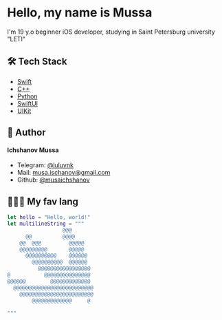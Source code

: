 # Hello, my name is Mussa   
I'm 19 y.o beginner iOS developer, studying in Saint Petersburg university "LETI"    
## 🛠️ Tech Stack
- [Swift](https://www.swift.org)
- [C++](https://www.w3schools.com/cpp/cpp_intro.asp)
- [Python](https://www.python.org)
- [SwiftUI](https://developer.apple.com/xcode/swiftui/)
- [UIKit](https://developer.apple.com/documentation/uikit)


## 🙇 Author
#### Ichshanov Mussa
- Telegram: [@luluvnk](https://t.me/luluvnk)
- Mail: [musa.ischanov@gmail.com](https://mail.google.com/musa.ischanov)
- Github: [@musaichshanov](https://github.com/musaichshanov)
       

## 🧑🏻‍💻 My fav lang
```Swift
let hello = "Hello, world!"
let multilineString = """
                  @@@
      @@          @@@@
    @@  @@@         @@@@@
    @@@@@@@@@       @@@@@
      @@@@@@@@@@    @@@@@@
        @@@@@@@@@@  @@@@@@
          @@@@@@@@@@@@@@@@@
@           @@@@@@@@@@@@@@@
@@@@@@        @@@@@@@@@@@@@
  @@@@@@@@@@@@@@@@@@@@@@@@@@
    @@@@@@@@@@@@@@@@@@@@@@@@
        @@@@@@@@@@@@@     @
           
"""
```

        
